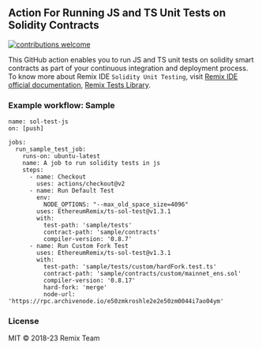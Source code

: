 ## Action For Running JS and TS Unit Tests on Solidity Contracts
[![contributions welcome](https://img.shields.io/badge/contributions-welcome-brightgreen.svg?style=flat)](https://github.com/ethereum/remix-project/issues)

This GitHub action enables you to run JS and TS unit tests on solidity smart contracts as part of your continuous integration and deployment process. 
To know more about Remix IDE `Solidity Unit Testing`, visit [Remix IDE official documentation](https://remix-ide.readthedocs.io/en/latest/unittesting.html), [Remix Tests Library](https://github.com/ethereum/remix-project/blob/master/libs/remix-tests/README.md).

### Example workflow: Sample
```
name: sol-test-js
on: [push]

jobs:
  run_sample_test_job:
    runs-on: ubuntu-latest
    name: A job to run solidity tests in js
    steps:
      - name: Checkout
        uses: actions/checkout@v2
      - name: Run Default Test
        env:
          NODE_OPTIONS: "--max_old_space_size=4096"
        uses: EthereumRemix/ts-sol-test@v1.3.1
        with:
          test-path: 'sample/tests'
          contract-path: 'sample/contracts'
          compiler-version: '0.8.7'
      - name: Run Custom Fork Test
        uses: EthereumRemix/ts-sol-test@v1.3.1
        with:
          test-path: 'sample/tests/custom/hardFork.test.ts'
          contract-path: 'sample/contracts/custom/mainnet_ens.sol'
          compiler-version: '0.8.17'
          hard-fork: 'merge'
          node-url: 'https://rpc.archivenode.io/e50zmkroshle2e2e50zm0044i7ao04ym'
```


### License
MIT © 2018-23 Remix Team
